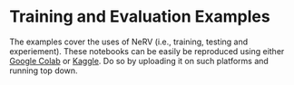 # Training and Evaluation Examples
The examples cover the uses of NeRV (i.e., training, testing and experiement). These notebooks can be easily be reproduced using either [Google Colab](https://colab.research.google.com/) or [Kaggle](https://www.kaggle.com/). Do so by uploading it on such platforms and running top down.
